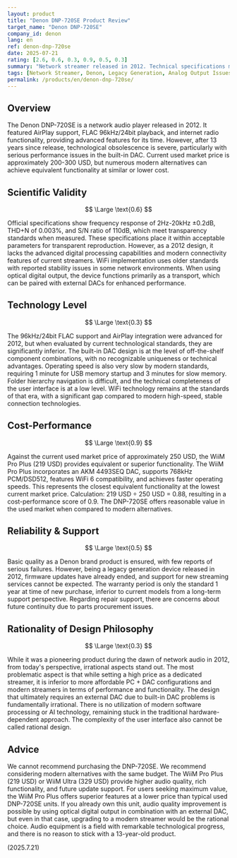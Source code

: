 ```yaml
---
layout: product
title: "Denon DNP-720SE Product Review"
target_name: "Denon DNP-720SE"
company_id: denon
lang: en
ref: denon-dnp-720se
date: 2025-07-21
rating: [2.6, 0.6, 0.3, 0.9, 0.5, 0.3]
summary: "Network streamer released in 2012. Technical specifications meet transparency standards but lacks modern features. Cost-performance is reasonable in used market."
tags: [Network Streamer, Denon, Legacy Generation, Analog Output Issues]
permalink: /products/en/denon-dnp-720se/
---
```


## Overview

The Denon DNP-720SE is a network audio player released in 2012. It featured AirPlay support, FLAC 96kHz/24bit playback, and internet radio functionality, providing advanced features for its time. However, after 13 years since release, technological obsolescence is severe, particularly with serious performance issues in the built-in DAC. Current used market price is approximately 200-300 USD, but numerous modern alternatives can achieve equivalent functionality at similar or lower cost.

## Scientific Validity

$$ \Large \text{0.6} $$

Official specifications show frequency response of 2Hz-20kHz ±0.2dB, THD+N of 0.003%, and S/N ratio of 110dB, which meet transparency standards when measured. These specifications place it within acceptable parameters for transparent reproduction. However, as a 2012 design, it lacks the advanced digital processing capabilities and modern connectivity features of current streamers. WiFi implementation uses older standards with reported stability issues in some network environments. When using optical digital output, the device functions primarily as a transport, which can be paired with external DACs for enhanced performance.

## Technology Level

$$ \Large \text{0.3} $$

The 96kHz/24bit FLAC support and AirPlay integration were advanced for 2012, but when evaluated by current technological standards, they are significantly inferior. The built-in DAC design is at the level of off-the-shelf component combinations, with no recognizable uniqueness or technical advantages. Operating speed is also very slow by modern standards, requiring 1 minute for USB memory startup and 3 minutes for slow memory. Folder hierarchy navigation is difficult, and the technical completeness of the user interface is at a low level. WiFi technology remains at the standards of that era, with a significant gap compared to modern high-speed, stable connection technologies.

## Cost-Performance

$$ \Large \text{0.9} $$

Against the current used market price of approximately 250 USD, the WiiM Pro Plus (219 USD) provides equivalent or superior functionality. The WiiM Pro Plus incorporates an AKM 4493SEQ DAC, supports 768kHz PCM/DSD512, features WiFi 6 compatibility, and achieves faster operating speeds. This represents the closest equivalent functionality at the lowest current market price. Calculation: 219 USD ÷ 250 USD = 0.88, resulting in a cost-performance score of 0.9. The DNP-720SE offers reasonable value in the used market when compared to modern alternatives.

## Reliability & Support

$$ \Large \text{0.5} $$

Basic quality as a Denon brand product is ensured, with few reports of serious failures. However, being a legacy generation device released in 2012, firmware updates have already ended, and support for new streaming services cannot be expected. The warranty period is only the standard 1 year at time of new purchase, inferior to current models from a long-term support perspective. Regarding repair support, there are concerns about future continuity due to parts procurement issues.

## Rationality of Design Philosophy

$$ \Large \text{0.3} $$

While it was a pioneering product during the dawn of network audio in 2012, from today's perspective, irrational aspects stand out. The most problematic aspect is that while setting a high price as a dedicated streamer, it is inferior to more affordable PC + DAC configurations and modern streamers in terms of performance and functionality. The design that ultimately requires an external DAC due to built-in DAC problems is fundamentally irrational. There is no utilization of modern software processing or AI technology, remaining stuck in the traditional hardware-dependent approach. The complexity of the user interface also cannot be called rational design.

## Advice

We cannot recommend purchasing the DNP-720SE. We recommend considering modern alternatives with the same budget. The WiiM Pro Plus (219 USD) or WiiM Ultra (329 USD) provide higher audio quality, rich functionality, and future update support. For users seeking maximum value, the WiiM Pro Plus offers superior features at a lower price than typical used DNP-720SE units. If you already own this unit, audio quality improvement is possible by using optical digital output in combination with an external DAC, but even in that case, upgrading to a modern streamer would be the rational choice. Audio equipment is a field with remarkable technological progress, and there is no reason to stick with a 13-year-old product.

(2025.7.21)